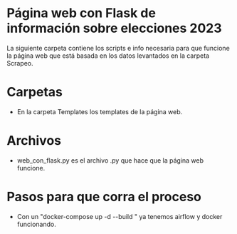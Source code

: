 # Página web con Flask de información sobre elecciones 2023
La siguiente carpeta contiene los scripts e info necesaria para que funcione la página web que está basada en los datos levantados en la carpeta Scrapeo.

# Carpetas

- En la carpeta Templates los templates de la página web.

# Archivos

- web_con_flask.py es el archivo .py que hace que la página web funcione.

# Pasos para que corra el proceso

- Con un "docker-compose up -d --build " ya tenemos airflow y docker funcionando.